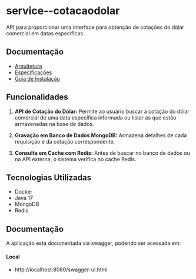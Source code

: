 # service--cotacaodolar

API para proporcionar uma interface para obtenção de cotações do dólar comercial em datas específicas.

## Documentação
- [Arquitetura](docs/architecture.md)
- [Especificações](docs/specifications.md)
- [Guia de Instalação](docs/installation_guide.md)

## Funcionalidades

1. **API de Cotação do Dólar:** Permite ao usuário buscar a cotação do dólar comercial de uma data específica informada ou listar as que estão armazenadas na base de dados.

2. **Gravação em Banco de Dados MongoDB:** Armazena detalhes de cada requisição e da cotação correspondente.

3. **Consulta em Cache com Redis:** Antes de buscar no banco de dados ou na API externa, o sistema verifica no cache Redis.

## Tecnologias Utilizadas

- Docker
- Java 17
- MongoDB
- Redis

## Documentação
A aplicação está documentada via swagger, podendo ser acessada em:

#### Local
- http://localhost:8080/swagger-ui.html
